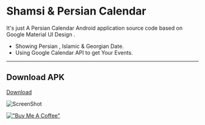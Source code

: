 Shamsi & Persian Calendar
===================

It's just A Persian Calendar Android application source code based on Google Material UI Design . 


 - Showing Persian , Islamic & Georgian Date.
 - Using Google Calendar API to get Your Events.

----------

## Download APK
[Download](https://drive.google.com/file/d/0B2A6avDyUVt0eG51bkhaOWVtdkU/view?usp=sharing)

![ScreenShot](https://raw.github.com/mohammadreza2012/ShamsiCalendar/master/preview.jpg)

[!["Buy Me A Coffee"](https://www.buymeacoffee.com/assets/img/custom_images/orange_img.png)](https://www.buymeacoffee.com/mrzslr)
